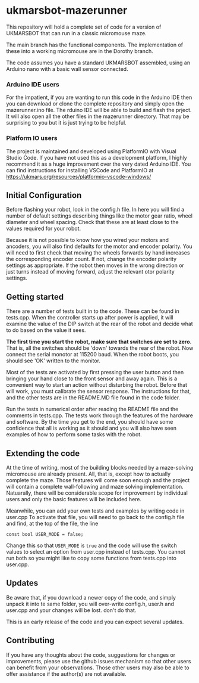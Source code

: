 # ukmarsbot-mazerunner

This repository will hold a complete set of code for a version of UKMARSBOT that can run in a classic micromouse maze.

The main branch has the functional components. The implementation of these into a working micromouse are in the Dorothy branch.

The code assumes you have a standard UKMARSBOT assembled, using an Arduino nano with a basic wall sensor connected.

### Arduino IDE users

For the impatient, if you are wanting to run this code in the Arduino IDE then you can download or clone the complete repository and simply open the mazerunner.ino file. The rduino IDE will be able to build and flash the prject. It will also open all the other files in the mazerunner directory. That may be surprising to you but it is just trying to be helpful.


### Platform IO users

The project is maintained and developed using PlatformIO with Visual Studio Code. If you have not used this as a development platform, I highly recommend it as a huge improvement over the very dated Arduino IDE. You can find instructions for installing VSCode and PlatformIO at https://ukmars.org/resources/platformio-vscode-windows/

## Initial Configuration

Before flashing your robot, look in the config.h file. In here you will find a number of default settings describing things like the motor gear ratio, wheel diameter and wheel spacing. Check that these are at least close to the values required for your robot.

Because it is not possible to know how you wired your motors and ancoders, you will also find defaults for the motor and encoder polarity. You will need to first check  that moving the wheels forwards by hand increases the corresponding encoder count. If not, change the encoder polarity settings as appropriate. If the robot then moves in the wrong direction or just turns instead of moving forward, adjust the relevant otor polarity settings.

## Getting started

There are a number of tests built in to the code. These can be found in tests.cpp. When the controller starts up after power is applied, it will examine the value of the DIP switch at the rear of the robot and decide what to do based on the value it sees.

**The first time you start the robot, make sure that switches are set to zero**. That is, all the switches should be 'down' towards the rear of the robot. Now connect the serial monotor at 115200 baud. When the robot boots, you should see 'OK' written to the monitor.

Most of the tests are activated by first pressing the user button and then bringing your hand close to the front sensor and away again. This is a convenient way to start an action without disturbing the robot. Before that will work, you must calibrate the sensor response. The instructions for that, and the other tests are in the README.MD file found in the code folder.

Run the tests in numerical order after reading the README file and the comments in tests.cpp. The tests work through the features of the hardware and software. By the time you get to the end, you should have some confidence that all is working as it should and you will also have seen examples of how to perform some tasks with the robot.

## Extending the code

At the time of writing, most of the building blocks needed by a maze-solving micromouse are already present. All, that is, except how to actually complete the maze. Those features will come soon enough and the project will contain a complete wall-following and maze solving implementation. Natuarally, there will be considerable scope for improvement by individual users and only the basic features will be included here.

Meanwhile, you can add your own tests and examples by writing code in user.cpp To activate that file, you will need to go back to the config.h file and find, at the top of the file, the line

    const bool USER_MODE = false;

Change this so that ```USER_MODE``` is ```true``` and the code will use the switch values to select an option from user.cpp instead of tests.cpp. You cannot run both so you might like to copy some functions from tests.cpp into user.cpp.

## Updates

Be aware that, if you download a newer copy of the code, and simply unpack it into te same folder, you will over-write config.h, user.h and user.cpp and your changes will be lost. don't do that.

This is an early release of the code and you can expect several updates.

## Contributing

If you have any thoughts about the code, suggestions for changes or improvements, please use the github issues mechanism so that other users can benefit from your observations. Those other users may also be able to offer assistance if the author(s) are not available.

